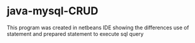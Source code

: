 # java-mysql-CRUD

This program was created in netbeans IDE showing the differences use of statement and prepared statement to execute sql query
